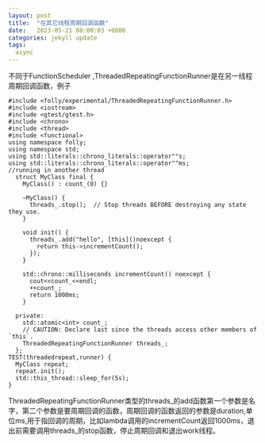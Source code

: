 ```yaml
---
layout: post
title:  "在其它线程周期回调函数"
date:   2023-05-21 08:00:03 +0800
categories: jekyll update
tags:
  async 
---
```


不同于FunctionScheduler ,ThreadedRepeatingFunctionRunner是在另一线程周期回调函数，例子

    #include <folly/experimental/ThreadedRepeatingFunctionRunner.h>
    #include <iostream>
    #include <gtest/gtest.h>
    #include <chrono>
    #include <thread>
    #include <functional>
    using namespace folly;
    using namespace std;
    using std::literals::chrono_literals::operator""s;
    using std::literals::chrono_literals::operator""ms;
    //running in another thread 
      struct MyClass final {
        MyClass() : count_(0) {}
     
        ~MyClass() {
          threads_.stop();  // Stop threads BEFORE destroying any state they use.
        }
     
        void init() {
          threads_.add("hello", [this]()noexcept {
            return this->incrementCount();
          });
        }
     
        std::chrono::milliseconds incrementCount() noexcept {
          cout<<count_<<endl;
          ++count_;
          return 1000ms;
        }
     
      private:
        std::atomic<int> count_;
        // CAUTION: Declare last since the threads access other members of `this`.
        ThreadedRepeatingFunctionRunner threads_;
      };
    TEST(threadedrepeat,runner) { 
      MyClass repeat;
      repeat.init();
      std::this_thread::sleep_for(5s);
    }

ThreadedRepeatingFunctionRunner类型的threads_的add函数第一个参数是名字，第二个参数是要周期回调的函数，周期回调的函数返回的参数是duration,单位ms,用于指回调的周期，比如lambda调用的incrementCount返回1000ms，退出前需要调用threads_的stop函数，停止周期回调和退出work线程。
